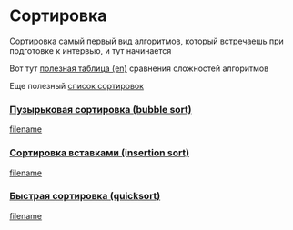 # Сортировка

Сортировка самый первый вид алгоритмов, который встречаешь при подготовке к интервью, и тут начинается

Вот тут [полезная таблица (en)](https://en.wikipedia.org/wiki/Sorting_algorithm#Comparison_of_algorithms) сравнения сложностей алгоритмов

Еще полезный [cписок сортировок](https://ru.wikipedia.org/wiki/%D0%90%D0%BB%D0%B3%D0%BE%D1%80%D0%B8%D1%82%D0%BC_%D1%81%D0%BE%D1%80%D1%82%D0%B8%D1%80%D0%BE%D0%B2%D0%BA%D0%B8#%D0%A1%D0%BF%D0%B8%D1%81%D0%BE%D0%BA_%D0%B0%D0%BB%D0%B3%D0%BE%D1%80%D0%B8%D1%82%D0%BC%D0%BE%D0%B2_%D1%81%D0%BE%D1%80%D1%82%D0%B8%D1%80%D0%BE%D0%B2%D0%BA%D0%B8)

### [Пузырьковая сортировка (bubble sort)](sort/bubble_sort.md)

[filename](sort/short/bubble_sort.md ':include')

### [Cортировка вставками (insertion sort)](sort/insertion_sort.md)

[filename](sort/short/insertion_sort.md ':include')

### [Быстрая сортировка (quicksort)](sort/quicksort.md)

[filename](sort/short/insertion_sort.md ':include')